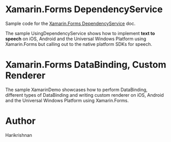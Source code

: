 Xamarin.Forms DependencyService
================================

Sample code for the [Xamarin.Forms DependencyService](http://developer.xamarin.com/guides/cross-platform/xamarin-forms/dependency-service/) doc.

The sample UsingDependencyService shows how to implement **text to speech** on iOS, Android and the Universal Windows Platform using Xamarin.Forms but calling out to the native platform SDKs for speech.

Xamarin.Forms DataBinding, Custom Renderer
===========================================

The sample XamarinDemo showcases how to perform DataBinding, different types of DataBinding and writing custom renderer on iOS, Android and the Universal Windows Platform using Xamarin.Forms.


Author
======

Harikrishnan